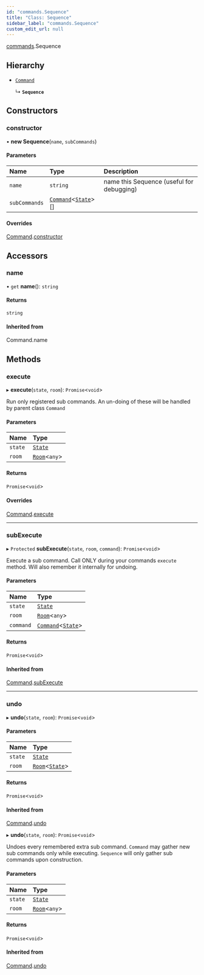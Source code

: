 ```yaml
---
id: "commands.Sequence"
title: "Class: Sequence"
sidebar_label: "commands.Sequence"
custom_edit_url: null
---
```


[commands](../namespaces/commands.md).Sequence

## Hierarchy

- [`Command`](Command.md)

  ↳ **`Sequence`**

## Constructors

### constructor

• **new Sequence**(`name`, `subCommands`)

#### Parameters

| Name | Type | Description |
| :------ | :------ | :------ |
| `name` | `string` | name this Sequence (useful for debugging) |
| `subCommands` | [`Command`](Command.md)<[`State`](State.md)\>[] |  |

#### Overrides

[Command](Command.md).[constructor](Command.md#constructor)

## Accessors

### name

• `get` **name**(): `string`

#### Returns

`string`

#### Inherited from

Command.name

## Methods

### execute

▸ **execute**(`state`, `room`): `Promise`<`void`\>

Run only registered sub commands.
An un-doing of these will be handled by parent class `Command`

#### Parameters

| Name | Type |
| :------ | :------ |
| `state` | [`State`](State.md) |
| `room` | [`Room`](Room.md)<`any`\> |

#### Returns

`Promise`<`void`\>

#### Overrides

[Command](Command.md).[execute](Command.md#execute)

___

### subExecute

▸ `Protected` **subExecute**(`state`, `room`, `command`): `Promise`<`void`\>

Execute a sub command.
Call ONLY during your commands `execute` method.
Will also remember it internally for undoing.

#### Parameters

| Name | Type |
| :------ | :------ |
| `state` | [`State`](State.md) |
| `room` | [`Room`](Room.md)<`any`\> |
| `command` | [`Command`](Command.md)<[`State`](State.md)\> |

#### Returns

`Promise`<`void`\>

#### Inherited from

[Command](Command.md).[subExecute](Command.md#subexecute)

___

### undo

▸ **undo**(`state`, `room`): `Promise`<`void`\>

#### Parameters

| Name | Type |
| :------ | :------ |
| `state` | [`State`](State.md) |
| `room` | [`Room`](Room.md)<[`State`](State.md)\> |

#### Returns

`Promise`<`void`\>

#### Inherited from

[Command](Command.md).[undo](Command.md#undo)

▸ **undo**(`state`, `room`): `Promise`<`void`\>

Undoes every remembered extra sub command.
`Command` may gather new sub commands only while executing.
`Sequence` will only gather sub commands upon construction.

#### Parameters

| Name | Type |
| :------ | :------ |
| `state` | [`State`](State.md) |
| `room` | [`Room`](Room.md)<`any`\> |

#### Returns

`Promise`<`void`\>

#### Inherited from

[Command](Command.md).[undo](Command.md#undo)
